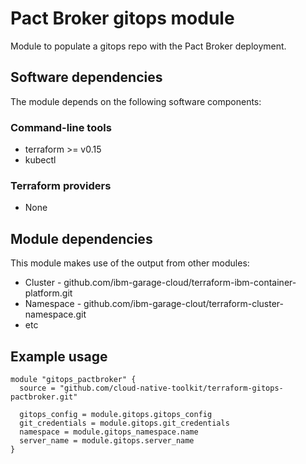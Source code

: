 # Pact Broker gitops module

Module to populate a gitops repo with the Pact Broker deployment.

## Software dependencies

The module depends on the following software components:

### Command-line tools

- terraform >= v0.15
- kubectl

### Terraform providers

- None

## Module dependencies

This module makes use of the output from other modules:

- Cluster - github.com/ibm-garage-cloud/terraform-ibm-container-platform.git
- Namespace - github.com/ibm-garage-clout/terraform-cluster-namespace.git
- etc
## Example usage

```hcl-terraform
module "gitops_pactbroker" {
  source = "github.com/cloud-native-toolkit/terraform-gitops-pactbroker.git"

  gitops_config = module.gitops.gitops_config
  git_credentials = module.gitops.git_credentials
  namespace = module.gitops_namespace.name
  server_name = module.gitops.server_name
}
```


